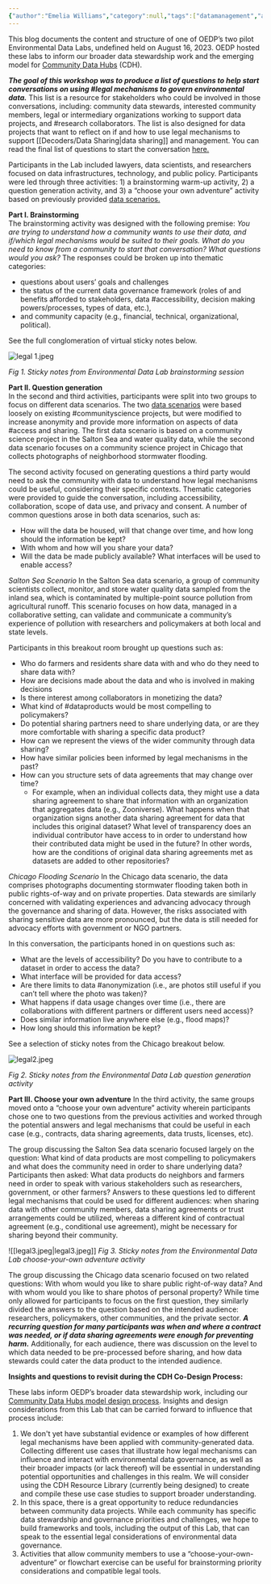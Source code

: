 ```yaml
---
{"author":"Emelia Williams","category":null,"tags":["datamanagement","accessibility","communityscience","collaboration","legal","research","access","anonymization","dataproducts"],"dg-publish":true,"permalink":"/documentation-blogs/13-workshopping-legal-solutions-to-data-governance-issues/","dgPassFrontmatter":true}
---
```


This blog documents the content and structure of one of OEDP’s two pilot Environmental Data Labs, undefined held on August 16, 2023. OEDP hosted these labs to inform our broader data stewardship work and the emerging model for [Community Data Hubs](https://oedp-datastewardship.pubpub.org/) (CDH). 

_**The goal of this workshop was to produce a list of questions to help start conversations on using #legal mechanisms to govern environmental data.**_ This list is a resource for stakeholders who could be involved in those conversations, including: community data stewards, interested community members, legal or intermediary organizations working to support data projects, and #research collaborators. The list is also designed for data projects that want to reflect on if and how to use legal mechanisms to support [[Decoders/Data Sharing\|data sharing]] and management. You can read the final list of questions to start the conversation [here.](https://resourcelibrary.openenvironmentaldata.org/documentation-blogs/14-legal-mechanisms-and-environmental-data-governance-questions-to-start-the-conversation/)

Participants in the Lab included lawyers, data scientists, and researchers focused on data infrastructures, technology, and public policy. Participants were led through three activities: 1) a brainstorming warm-up activity, 2) a question generation activity, and 3) a “choose your own adventure” activity based on previously provided [data scenarios.](https://docs.google.com/document/d/1ZYniWPO2QK3aR35TlExqHb-CGUUrBj8wMi5U9yvJBE0/edit?usp=sharing)

**Part I. Brainstorming**  
The brainstorming activity was designed with the following premise: _You are trying to understand how a community wants to use their data, and if/which legal mechanisms would be suited to their goals. What do you need to know from a community to start that conversation? What questions would you ask?_ The responses could be broken up into thematic categories: 

- questions about users’ goals and challenges
- the status of the current data governance framework (roles of and benefits afforded to stakeholders, data #accessibility, decision making powers/processes, types of data, etc.),
- and community capacity (e.g., financial, technical, organizational, political). 

See the full conglomeration of virtual sticky notes below. 


![legal 1.jpeg](/img/user/Photos%20for%20Resource%20Library/legal%201.jpeg)

_Fig 1. Sticky notes from Environmental Data Lab brainstorming session_

**Part II. Question generation**  
In the second and third activities, participants were split into two groups to focus on different data scenarios. The two [data scenarios](https://docs.google.com/document/d/1ZYniWPO2QK3aR35TlExqHb-CGUUrBj8wMi5U9yvJBE0/edit?usp=sharing) were based loosely on existing #communityscience projects, but were modified to increase anonymity and provide more information on aspects of data #access and sharing. The first data scenario is based on a community science project in the Salton Sea and water quality data, while the second data scenario focuses on a community science project in Chicago that collects photographs of neighborhood stormwater flooding.

The second activity focused on generating questions a third party would need to ask the community with data to understand how legal mechanisms could be useful, considering their specific contexts. Thematic categories were provided to guide the conversation, including accessibility, collaboration, scope of data use, and privacy and consent. A number of common questions arose in both data scenarios, such as: 

- How will the data be housed, will that change over time, and how long should the information be kept?
- With whom and how will you share your data?
- Will the data be made publicly available? What interfaces will be used to enable access?

_Salton Sea Scenario_
In the Salton Sea data scenario, a group of community scientists collect, monitor, and store water quality data sampled from the inland sea, which is contaminated by multiple-point source pollution from agricultural runoff. This scenario focuses on how data, managed in a collaborative setting, can validate and communicate a community’s experience of pollution with researchers and policymakers at both local and state levels. 

Participants in this breakout room brought up questions such as:
- Who do farmers and residents share data with and who do they need to share data with?
- How are decisions made about the data and who is involved in making decisions
- Is there interest among collaborators in monetizing the data?
- What kind of #dataproducts would be most compelling to policymakers? 
- Do potential sharing partners need to share underlying data, or are they more comfortable with sharing a specific data product?
- How can we represent the views of the wider community through data sharing?
- How have similar policies been informed by legal mechanisms in the past?
- How can you structure sets of data agreements that may change over time? 
    - For example, when an individual collects data, they might use a data sharing agreement to share that information with an organization that aggregates data (e.g., Zooniverse). What happens when that organization signs another data sharing agreement for data that includes this original dataset? What level of transparency does an individual contributor have access to in order to understand how their contributed data might be used in the future? In other words, how are the conditions of original data sharing agreements met as datasets are added to other repositories?
        

_Chicago Flooding Scenario_
In the Chicago data scenario, the data comprises photographs documenting stormwater flooding taken both in public rights-of-way and on private properties. Data stewards are similarly concerned with validating experiences and advancing advocacy through the governance and sharing of data. However, the risks associated with sharing sensitive data are more pronounced, but the data is still needed for advocacy efforts with government or NGO partners. 

In this conversation, the participants honed in on questions such as:

- What are the levels of accessibility? Do you have to contribute to a dataset in order to access the data?
- What interface will be provided for data access?
- Are there limits to data #anonymization (i.e., are photos still useful if you can’t tell where the photo was taken)?
- What happens if data usage changes over time (i.e., there are collaborations with different partners or different users need access)?
- Does similar information live anywhere else (e.g., flood maps)? 
- How long should this information be kept?

See a selection of sticky notes from the Chicago breakout below.

![legal2.jpeg](/img/user/Photos%20for%20Resource%20Library/legal2.jpeg)

_Fig 2. Sticky notes from the Environmental Data Lab question generation activity_ 

**Part III. Choose your own adventure**
In the third activity, the same groups moved onto a “choose your own adventure” activity wherein participants chose one to two questions from the previous activities and worked through the potential answers and legal mechanisms that could be useful in each case (e.g., contracts, data sharing agreements, data trusts, licenses, etc).

The group discussing the Salton Sea data scenario focused largely on the question: What kind of data products are most compelling to policymakers and what does the community need in order to share underlying data? Participants then asked: What data products do neighbors and farmers need in order to speak with various stakeholders such as researchers, government, or other farmers? Answers to these questions led to different legal mechanisms that could be used for different audiences: when sharing data with other community members, data sharing agreements or trust arrangements could be utilized, whereas a different kind of contractual agreement (e.g., conditional use agreement), might be necessary for sharing beyond their community.




![[legal3.jpeg\|legal3.jpeg]]
_Fig 3. Sticky notes from the Environmental Data Lab choose-your-own adventure activity_ 


The group discussing the Chicago data scenario focused on two related questions: With whom would you like to share public right-of-way data? And with whom would you like to share photos of personal property? While time only allowed for participants to focus on the first question, they similarly divided the answers to the question based on the intended audience: researchers, policymakers, other communities, and the private sector. _**A recurring question for many participants was when and where a contract was needed, or if data sharing agreements were enough for preventing harm.**_ Additionally, for each audience, there was discussion on the level to which data needed to be pre-processed before sharing, and how data stewards could cater the data product to the intended audience. 

**Insights and questions to revisit during the CDH Co-Design Process:**

These labs inform OEDP’s broader data stewardship work, including our [Community Data Hubs model design process](https://oedp-datastewardship.pubpub.org/). Insights and design considerations from this Lab that can be carried forward to influence that process include:

1. We don't yet have substantial evidence or examples of how different legal mechanisms have been applied with community-generated data. Collecting different use cases that illustrate how legal mechanisms can influence and interact with environmental data governance, as well as their broader impacts (or lack thereof) will be essential in understanding potential opportunities and challenges in this realm. We will consider using the CDH Resource Library (currently being designed) to create and compile these use case studies to support broader understanding. 
2. In this space, there is a great opportunity to reduce redundancies between community data projects. While each community has specific data stewardship and governance priorities and challenges, we hope to build frameworks and tools, including the output of this Lab, that can speak to the essential legal considerations of environmental data governance. 
3. Activities that allow community members to use a “choose-your-own-adventure” or flowchart exercise can be useful for brainstorming priority considerations and compatible legal tools.